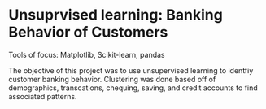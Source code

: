 # Unsuprvised learning: Banking Behavior of Customers

Tools of focus: Matplotlib, Scikit-learn, pandas

The objective of this project was to use unsupervised learning to identfiy customer banking behavior. Clustering was done based off of demographics, transcations, chequing, saving, and credit accounts to find associated patterns.
